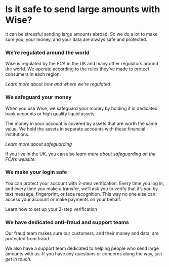 # Is it safe to send large amounts with Wise?

It can be stressful sending large amounts abroad. So we do a lot to make sure you, your money, and your data are always safe and protected.

### We’re regulated around the world

Wise is regulated by the _FCA_ in the UK and many other regulators around the world. We operate according to the rules they’ve made to protect consumers in each region.

 _Learn more about how and where we’re regulated_

### We safeguard your money

When you use Wise, we safeguard your money by holding it in dedicated bank accounts or high quality liquid assets.

The money in your account is covered by assets that are worth the same value. We hold the assets in separate accounts with these financial institutions.

 _Learn more about safeguarding_

If you live in the UK, you can also _learn more about safeguarding on the FCA’s website_. 

### We make your login safe

You can protect your account with 2-step verification. Every time you log in, and every time you make a transfer, we’ll ask you to verify that it’s you by text message, fingerprint, or face recognition. This way no one else can access your account or make payments on your behalf.

Learn how to set up your 2-step verification

### We have dedicated anti-fraud and support teams

Our fraud team makes sure our customers, and their money and data, are protected from fraud. 

We also have a support team dedicated to helping people who send large amounts with us. If you have any questions or concerns along the way, just _get in touch_.